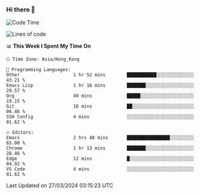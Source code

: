 ### Hi there 👋

<!--
**nicehiro/nicehiro** is a ✨ _special_ ✨ repository because its `README.md` (this file) appears on your GitHub profile.

Here are some ideas to get you started:

- 🔭 I’m currently working on ...
- 🌱 I’m currently learning ...
- 👯 I’m looking to collaborate on ...
- 🤔 I’m looking for help with ...
- 💬 Ask me about ...
- 📫 How to reach me: ...
- 😄 Pronouns: ...
- ⚡ Fun fact: ...
-->

<!--START_SECTION:waka-->
![Code Time](http://img.shields.io/badge/Code%20Time-294%20hrs%206%20mins-blue)

![Lines of code](https://img.shields.io/badge/From%20Hello%20World%20I%27ve%20Written-2.6%20million%20lines%20of%20code-blue)

📊 **This Week I Spent My Time On** 

```text
🕑︎ Time Zone: Asia/Hong_Kong

💬 Programming Languages: 
Other                    1 hr 52 mins        ███████████░░░░░░░░░░░░░░   43.21 % 
Emacs Lisp               1 hr 16 mins        ███████░░░░░░░░░░░░░░░░░░   29.57 % 
Org                      49 mins             █████░░░░░░░░░░░░░░░░░░░░   19.15 % 
Git                      16 mins             ██░░░░░░░░░░░░░░░░░░░░░░░   06.46 % 
SSH Config               4 mins              ░░░░░░░░░░░░░░░░░░░░░░░░░   01.62 % 

🔥 Editors: 
Emacs                    2 hrs 48 mins       ████████████████░░░░░░░░░   65.00 % 
Chrome                   1 hr 13 mins        ███████░░░░░░░░░░░░░░░░░░   28.46 % 
Edge                     12 mins             █░░░░░░░░░░░░░░░░░░░░░░░░   04.92 % 
VS Code                  4 mins              ░░░░░░░░░░░░░░░░░░░░░░░░░   01.62 % 
```


 Last Updated on 27/03/2024 03:15:23 UTC
<!--END_SECTION:waka-->
